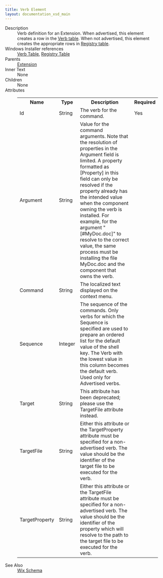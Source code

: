 ```yaml
---
title: Verb Element
layout: documentation_xsd_main
---
```

<dl>
  <dt>Description</dt>
  <dd>             Verb definition for an Extension.  When advertised, this element creates a row in the             <a href="http://msdn.microsoft.com/library/aa372487.aspx" target="_blank">Verb table</a>.             When not advertised, this element creates the appropriate rows in <a href="http://msdn.microsoft.com/library/aa371168.aspx" target="_blank">Registry table</a>.             </dd>
  <dt>Windows Installer references</dt>
  <dd>
    <a href="http://msdn.microsoft.com/library/aa372487.aspx" target="_blank">Verb Table</a>, <a href="http://msdn.microsoft.com/library/aa371168.aspx" target="_blank">Registry Table</a></dd>
  <dt>Parents</dt>
  <dd>
    <a href="../extension/">Extension</a>
  </dd>
  <dt>Inner Text</dt>
  <dd>None</dd>
  <dt>Children</dt>
  <dd>None</dd>
  <dt>Attributes</dt>
  <dd>
    <table cellspacing="0" cellpadding="0" class="schema">
      <tr>
        <th width="15%">Name</th>
        <th width="15%">Type</th>
        <th width="65%">Description</th>
        <th width="15%">Required</th>
      </tr>
      <tr>
        <td>Id</td>
        <td>String</td>
        <td>The verb for the command.</td>
        <td>Yes</td>
      </tr>
      <tr>
        <td>Argument</td>
        <td>String</td>
        <td>Value for the command arguments.  Note that the resolution of properties in the                 Argument field is limited. A property formatted as [Property] in this field can only be resolved if the property                 already has the intended value when the component owning the verb is installed. For example, for the argument                 "[#MyDoc.doc]" to resolve to the correct value, the same process must be installing the file MyDoc.doc and the                 component that owns the verb.</td>
        <td>&nbsp;</td>
      </tr>
      <tr>
        <td>Command</td>
        <td>String</td>
        <td>The localized text displayed on the context menu.</td>
        <td>&nbsp;</td>
      </tr>
      <tr>
        <td>Sequence</td>
        <td>Integer</td>
        <td>The sequence of the commands. Only verbs for which the Sequence is specified                 are used to prepare an ordered list for the default value of the shell key. The Verb with the lowest value in this                 column becomes the default verb. Used only for Advertised verbs.</td>
        <td>&nbsp;</td>
      </tr>
      <tr>
        <td>Target</td>
        <td>String</td>
        <td>This attribute has been deprecated; please use the TargetFile attribute instead.</td>
        <td>&nbsp;</td>
      </tr>
      <tr>
        <td>TargetFile</td>
        <td>String</td>
        <td>                         Either this attribute or the TargetProperty attribute must be specified for a non-advertised verb.                         The value should be the identifier of the target file to be executed for the verb.                     </td>
        <td>&nbsp;</td>
      </tr>
      <tr>
        <td>TargetProperty</td>
        <td>String</td>
        <td>                         Either this attribute or the TargetFile attribute must be specified for a non-advertised verb.                         The value should be the identifier of the property which will resolve to the path to the target file to be executed for the verb.                     </td>
        <td>&nbsp;</td>
      </tr>
    </table>
  </dd>
  <dt>See Also</dt>
  <dd>
    <a href="../">Wix Schema</a>
  </dd>
</dl>

